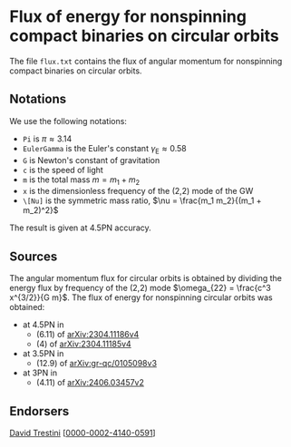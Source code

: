 # Flux of energy for nonspinning compact binaries on circular orbits

The file ``flux.txt`` contains the flux of angular momentum for nonspinning compact binaries on circular orbits.

## Notations

We use the following notations:
* ``Pi`` is $\pi \approx 3.14$
* ``EulerGamma`` is the Euler's constant $\gamma_\text{E} \approx 0.58$
* ``G`` is Newton's constant of gravitation
* ``c`` is the speed of light
* ``m`` is the total mass $m=m_1+m_2$
* ``x`` is the dimensionless frequency of the (2,2) mode of the GW
* ``\[Nu]`` is the symmetric mass ratio, $\nu = \frac{m_1 m_2}{(m_1 + m_2)^2}$

The result is given at 4.5PN accuracy.

## Sources

The angular momentum flux for circular orbits is obtained by dividing the energy flux by frequency of the (2,2) mode $\omega_{22} = \frac{c^3 x^{3/2}}{G m}$. The flux of energy for nonspinning circular orbits was obtained:
* at 4.5PN in
    * (6.11) of [arXiv:2304.11186v4](https://arxiv.org/abs/2304.11186v4)
    * (4) of [arXiv:2304.11185v4](https://arxiv.org/abs/2304.11185v4)
* at 3.5PN in
    * (12.9) of [arXiv:gr-qc/0105098v3](https://arxiv.org/abs/gr-qc/0105098v3)
* at 3PN in 
    * (4.11) of [arXiv:2406.03457v2](https://arxiv.org/abs/2406.03457v2)
 
## Endorsers

[David Trestini](https://github.com/davidtrestini) [[0000-0002-4140-0591](https://orcid.org/0000-0002-4140-0591)]
